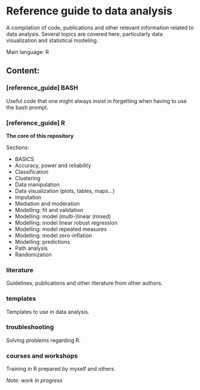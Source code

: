 # Reference guide to data analysis
A compilation of code, publications and other relevant information related to data analysis. Several topics are covered here, particularly data visualization and statistical modeling.

Main language: R

## Content:
### [reference_guide] BASH
Useful code that one might always insist in forgetting when having to use the bash prompt.

### [reference_guide] R
**The core of this repository**

Sections:
- BASICS
- Accuracy, power and reliability
- Classification
- Clustering
- Data manipulation
- Data visualization (plots, tables, maps...)
- Imputation
- Mediation and moderation
- Modelling: fit and validation
- Modelling: model (multi-)linear (mixed)
- Modelling: model linear robust regression
- Modelling: model repeated measures
- Modelling: model zero-inflation
- Modelling: predictions
- Path analysis
- Randomization

### literature
Guidelines, publications and other literature from other authors.

### templates
Templates to use in data analysis.

### troubleshooting
Solving problems regarding R.

### courses and workshops
Training in R prepared by myself and others.

*Note: work in progress*
